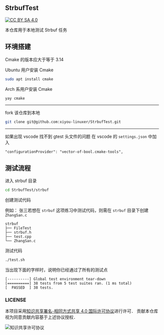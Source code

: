 ## StrbufTest

[![CC BY SA 4.0](https://img.shields.io/github/license/XUPTLinuxGroup2020/Favorites?style=flat-square)](https://creativecommons.org/licenses/by-sa/4.0/)

本仓库用于本地测试 Strbuf 任务

## 环境搭建
Cmake 的版本应大于等于 3.14

Ubuntu 用户安装 Cmake
```sh
sudo apt install cmake
```
Arch 系用户安装 Cmake
```sh
yay cmake
```
---

fork 该仓库到本地
```sh
git clone git@github.com:xiyou-linuxer/StrbufTest.git 
```
---

如果出现 vscode 找不到 gtest 头文件的问题
在 vscode 的 `settings.json` 中加入
```
"configurationProvider": "vector-of-bool.cmake-tools",
```

## 测试流程

进入 strbuf 目录
```sh
cd StrbufTest/strbuf
```
创建测试代码 

例如：
张三若想在 `strbuf` 这项练习中测试代码，则需在 `strbuf` 目录下创建 `ZhangSan.c`
```
strbuf
├── FileTest
├── strbuf.h
├── test.cpp
└── ZhangSan.c
```
测试代码
```sh
./test.sh
```
当出现下面的字样时，说明你已经通过了所有的测试点
```
[----------] Global test environment tear-down
[==========] 38 tests from 5 test suites ran. (1 ms total)
[  PASSED  ] 38 tests.

```

### LICENSE

本项目采用[知识共享署名-相同方式共享 4.0 国际许可协议](https://creativecommons.org/licenses/by-sa/4.0/)进行许可．
贡献本仓库视为同意贡献内容基于上述协议授权．

![知识共享许可协议](https://i.creativecommons.org/l/by-sa/4.0/88x31.png)
